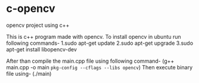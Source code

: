 # c-opencv
opencv project using c++

This is c++ program made with opencv. To install opencv in ubuntu run following commands-
1.sudo apt-get update
2.sudo apt-get upgrade
3.sudo apt-get install libopencv-dev

After than compile the main.cpp file using following command-
(g++ main.cpp -o main `pkg-config --cflags --libs opencv`)
Then execute binary file using- 
(./main)

